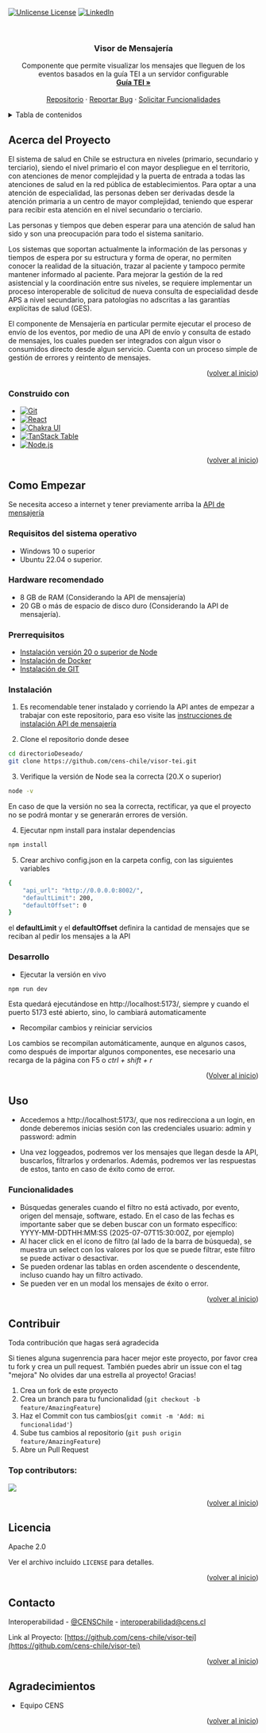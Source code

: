 <!-- Improved compatibility of back to top link: See: https://github.com/othneildrew/Best-README-Template/pull/73 -->
<a id="readme-top"></a>
<!--
*** Thanks for checking out the Best-README-Template. If you have a suggestion
*** that would make this better, please fork the repo and create a pull request
*** or simply open an issue with the tag "enhancement".
*** Don't forget to give the project a star!
*** Thanks again! Now go create something AMAZING! :D
-->



<!-- PROJECT SHIELDS -->
<!--
*** I'm using markdown "reference style" links for readability.
*** Reference links are enclosed in brackets [ ] instead of parentheses ( ).
*** See the bottom of this document for the declaration of the reference variables
*** for contributors-url, forks-url, etc. This is an optional, concise syntax you may use.
*** https://www.markdownguide.org/basic-syntax/#reference-style-links
-->

[![Unlicense License][license-shield]][license-url]
[![LinkedIn][linkedin-shield]][linkedin-url]



<!-- PROJECT LOGO -->
<br />
<div align="center">

  <h3 align="center">Visor de Mensajería</h3>

  <p align="center">
    Componente que permite visualizar los mensajes que lleguen de los eventos basados en la guía TEI a un servidor configurable 
    <br />
    <a href="https://interoperabilidad.minsal.cl/fhir/ig/tei/0.2.1/index.html"><strong>Guía TEI »</strong></a>
    <br />
    <br />
    <a href="https://github.com/cens-chile/visor-tei">Repositorio</a>
    &middot;
    <a href="https://github.com/cens-chile/visor-tei/issues/new?labels=bug&template=bug-report---.md">Reportar Bug</a>
    &middot;
    <a href="https://github.com/cens-chile/visor-tei/issues/new?labels=enhancement&template=feature-request---.md">Solicitar Funcionalidades</a>
  </p>
</div>



<!-- TABLE OF CONTENTS -->
<details>
  <summary>Tabla de contenidos</summary>
  <ol>
    <li>
      <a href="#acerca-del-proyecto">Acerca del Proyecto</a>
      <ul>
        <li><a href="#construido-con">Desarrollado con</a></li>
      </ul>
    </li>
    <li>
      <a href="#como-empezar">Como Empezar</a>
      <ul>
        <li><a href="#requisitos-del-sistema-operativo">Requisitos del sistema operativo</a></li>
        <li><a href="#hardware-recomendado">Hardware recomendado</a></li>
        <li><a href="#prerrequisitos">Prerequisitos</a></li>
        <li><a href="#instalación">Instalación</a></li>
        <li><a href="#desarrollo">Desarrollo</a></li>
      </ul>
    </li>
    <li>
      <a href="#uso">Uso</a>
      <ul>
        <li><a href="#funcionalidades">Funcionalidades</a></li>
      </ul>
    </li>
    <li><a href="#contribuir">Contribuir</a></li>
    <li><a href="#licencia">Licencia</a></li>
    <li><a href="#contacto">Contacto</a></li>
    <li><a href="#agradecimientos">Agradecimientos</a></li>
  </ol>
</details>



<!-- ABOUT THE PROJECT -->
## Acerca del Proyecto

El sistema de salud en Chile se estructura en niveles (primario, secundario y terciario), 
siendo el nivel primario el con mayor despliegue en el territorio, con atenciones de menor complejidad
y la puerta de entrada a todas las atenciones de salud en la red pública de establecimientos. 
Para optar a una atención de especialidad, las personas deben ser derivadas desde la atención primaria 
a un centro de mayor complejidad, teniendo que esperar para recibir esta atención en el nivel secundario o terciario.

Las personas y tiempos que deben esperar para una atención de salud han sido y son una preocupación para todo el 
sistema sanitario.

Los sistemas que soportan actualmente la información de las personas y tiempos de espera por su estructura y forma
de operar, no permiten conocer la realidad de la situación, trazar al paciente y tampoco permite mantener informado
al paciente. Para mejorar la gestión de la red asistencial y la coordinación entre sus niveles, se requiere implementar
un proceso interoperable de solicitud de nueva consulta de especialidad desde APS a nivel secundario, para patologías
no adscritas a las garantías explícitas de salud (GES).

El componente de Mensajería en particular permite ejecutar el proceso de envío de los eventos, por medio de una API de envío y
consulta de estado de mensajes, los cuales pueden ser integrados con algun visor o consumidos directo desde algun servicio.
Cuenta con un proceso simple de gestión de errores y reintento de mensajes.

<p align="right">(<a href="#readme-top">volver al inicio</a>)</p>



### Construido con

* [![Git][Git-scm.com]][Git-url]
* [![React][React.js]][React-url]
* [![Chakra UI][Chakra.ui]][Chakra-url]
* [![TanStack Table][TanStack]][TanStack-url]
* [![Node.js][Node.js]][Node-url]




<p align="right">(<a href="#readme-top">volver al inicio</a>)</p>



<!-- GETTING STARTED -->
## Como Empezar

Se necesita acceso a internet y tener previamente arriba la [API de mensajería](https://github.com/cens-chile/mensajeria-productor-tei/) 

### Requisitos del sistema operativo

* Windows 10 o superior
* Ubuntu 22.04 o superior.

### Hardware recomendado

* 8 GB de RAM (Considerando la API de mensajería)
* 20 GB o más de espacio de disco duro (Considerando la API de mensajería).

### Prerrequisitos

* [Instalación versión 20 o superior de Node](https://nodejs.org/es)
* [Instalación de Docker](https://docs.docker.com/desktop/setup/install/linux/)
* [Instalación de GIT](https://git-scm.com/downloads/linux)


### Instalación

1. Es recomendable tener instalado y corriendo la API antes de empezar a trabajar con este repositorio, para eso visite las [instrucciones de instalación API de mensajería](https://github.com/cens-chile/mensajeria-productor-tei/blob/main/README.md#instalaci%C3%B3n)

2. Clone el repositorio donde desee
```bash
cd directorioDeseado/
git clone https://github.com/cens-chile/visor-tei.git
```

3. Verifique la versión de Node sea la correcta (20.X o superior)
```bash
node -v
```
En caso de que la versión no sea la correcta, rectificar, ya que el proyecto no se podrá montar y se generarán errores de versión.

4. Ejecutar npm install para instalar dependencias
```bash
npm install
```

5. Crear archivo config.json en la carpeta config, con las siguientes variables
```bash
{
    "api_url": "http://0.0.0.0:8002/", 
    "defaultLimit": 200,
    "defaultOffset": 0
}
```
el **defaultLimit** y el **defaultOffset** definira la cantidad de mensajes que se reciban al pedir los mensajes a la API

### Desarrollo

* Ejecutar la versión en vivo
```bash
npm run dev
```
Esta quedará ejecutándose en http://localhost:5173/, siempre y cuando el puerto 5173 esté abierto, sino, lo cambiará automaticamente

* Recompilar cambios y reiniciar servicios

Los cambios se recompilan automáticamente, aunque en algunos casos, como después de importar algunos componentes, ese necesario una recarga de la página con F5 o _ctrl + shift + r_

<p align="right">(<a href="#readme-top">Volver al inicio</a>)</p>

<!-- USAGE EXAMPLES -->
## Uso

* Accedemos a http://localhost:5173/, que nos redirecciona a un login, en donde deberemos inicias sesión con las credenciales usuario: admin y password: admin

* Una vez loggeados, podremos ver los mensajes que llegan desde la API, buscarlos, filtrarlos y ordenarlos. Además, podremos ver las respuestas de estos, tanto en caso de éxito como de error.

### Funcionalidades

* Búsquedas generales cuando el filtro no está activado, por evento, origen del mensaje, software, estado. En el caso de las fechas es importante saber que se deben buscar con un formato específico: YYYY-MM-DDTHH:MM:SS (2025-07-07T15:30:00Z, por ejemplo)
* Al hacer click en el ícono de filtro (al lado de la barra de búsqueda), se muestra un select con los valores por los que se puede filtrar, este filtro se puede activar o desactivar. 
* Se pueden ordenar las tablas en orden ascendente o descendente, incluso cuando hay un filtro activado.
* Se pueden ver en un modal los mensajes de éxito o error.


<p align="right">(<a href="#readme-top">volver al inicio</a>)</p>


<!-- Contribuir -->
## Contribuir

Toda contribución que hagas será agradecida

Si tienes alguna sugenrencia para hacer mejor este proyecto, por favor crea tu fork y crea un pull request. También puedes abrir un issue con el tag "mejora"
No olvides dar una estrella al proyecto! Gracias!

1. Crea un fork de este proyecto
2. Crea un branch para tu funcionalidad (`git checkout -b feature/AmazingFeature`)
3. Haz el Commit con tus cambios(`git commit -m 'Add: mi funcionalidad'`)
4. Sube tus cambios al repositorio (`git push origin feature/AmazingFeature`)
5. Abre un Pull Request

### Top contributors:

<a href="https://github.com/cens-chile/visor-tei/graphs/contributors">
  <img src="https://contrib.rocks/image?repo=cens-chile/visor-tei" />
</a>

<p align="right">(<a href="#readme-top">volver al inicio</a>)</p>



<!-- LICENSE -->
## Licencia

Apache 2.0

Ver el archivo incluido `LICENSE` para detalles.

<p align="right">(<a href="#readme-top">volver al inicio</a>)</p>



<!-- CONTACT -->
## Contacto

Interoperabilidad - [@CENSChile](https://x.com/CENSChile) - interoperabilidad@cens.cl

Link al Proyecto: [https://github.com/cens-chile/visor-tei](https://github.com/cens-chile/visor-tei)

<p align="right">(<a href="#readme-top">volver al inicio</a>)</p>



<!-- ACKNOWLEDGMENTS -->
## Agradecimientos

* Equipo CENS

<p align="right">(<a href="#readme-top">volver al inicio</a>)</p>



<!-- MARKDOWN LINKS & IMAGES -->
<!-- https://www.markdownguide.org/basic-syntax/#reference-style-links -->

[license-shield]: https://img.shields.io/badge/Apache-LICENSE-as?style=for-the-badge&logo=apache
[license-url]: https://github.com/cens-chile/visor-tei/blob/master/LICENSE.txt
[linkedin-shield]: https://img.shields.io/badge/cens-chile-red?style=for-the-badge&labelColor=blue
[linkedin-url]: https://www.linkedin.com/company/cens-chile/
[Git-scm.com]: https://img.shields.io/badge/git-%23F05033.svg?style=for-the-badge&logo=git&logoColor=white
[Git-url]: https://git-scm.com/
[Docker.com]: https://img.shields.io/badge/docker-%230db7ed.svg?style=for-the-badge&logo=docker&logoColor=white
[Docker-url]: https://www.docker.com/
[React-url]: https://reactjs.org/
[React.js]: https://img.shields.io/badge/react-%2320232a.svg?style=for-the-badge&logo=react&logoColor=%2361DAFB
[Chakra-url]: https://chakra-ui.com/
[Chakra.ui]: https://img.shields.io/badge/Chakra_UI-319795?style=for-the-badge&logo=chakraui&logoColor=white
[TanStack-url]: https://tanstack.com/table
[TanStack]: https://img.shields.io/badge/TanStack_Table-EF4444?style=for-the-badge&logo=tablecheck&logoColor=white
[Node-url]: https://nodejs.org/
[Node.js]: https://img.shields.io/badge/node.js-339933?style=for-the-badge&logo=nodedotjs&logoColor=white